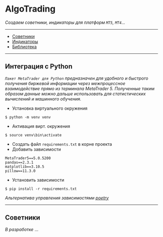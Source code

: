 # AlgoTrading

_Создаем советники, индикаторы для платформ <code>MT5</code>, <code>MT4</code>..._

<hr>

* [Советники]()
* [Индикаторы]()
* [Библиотека]()
<hr>

## Интеграция с Python

_<code>Пакет MetaTrader для Python</code> предназначен для удобного и быстрого получения биржевой информации через межпроцессное взаимодействие прямо из терминала MetaTrader 5. Полученные таким образом данные можно дальше использовать для статистических вычислений и машинного обучения._

* Установка виртуального окружения
```console
$ python -m venv venv
```
* Активация вирт. окружения
```console
$ source venv\bin\activate
```
* Создать файл <code>requirements.txt</code> в корне проекта
* Добавить зависимости
```console
MetaTrader5==5.0.5200
pandas==2.3.1
matplotlib==3.10.5
pillow==11.3.0
```
* Установить зависимости
```console
$ pip install -r requirements.txt
```

_Альтернатива управления зависимостями [poetry](https://python-poetry.org/)_
<hr>

## Советники


 _В разработке_ ...
